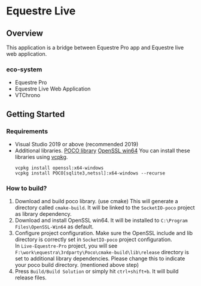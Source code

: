 # Equestre Live

## Overview
This application is a bridge between Equestre Pro app and Equestre live web application.

### eco-system
* Equestre Pro
* Equestre Live Web Application
* VTChrono

## Getting Started

### Requirements
* Visual Studio 2019 or above (recommended 2019)
* Additional libraries.
    [POCO library](https://pocoproject.org/download.html#github)
    [OpenSSL win64](https://slproweb.com/download/Win64OpenSSL-1_1_1h.exe)
  You can install these libraries using [vcpkg](https://github.com/microsoft/vcpkg).
  ```
  vcpkg install openssl:x64-windows
  vcpkg install POCO[sqlite3,netssl]:x64-windows --recurse
  ```


### How to build?
1. Download and build poco library. (use cmake)
   This will generate a directory called `cmake-build`. It will be linked to the `SocketIO-poco` project as library dependency.
2. Download and install OpenSSL win64. It will be installed to `C:\Program Files\OpenSSL-Win64` as default.
3. Configure project configuration.
   Make sure the OpenSSL include and lib directory is correctly set in `SocketIO-poco` project configuration.<br/>
   In `Live-Equestre-Pro` project, you will see `F:\work\equestra\3rdparty\Poco\cmake-build\lib\release` directory is set to additional library dependencies. Please change this to indicate your poco build directory. (mentioned above step)
4. Press `Build/Build Solution` or simply hit `ctrl+shift+b`. It will build release files.
